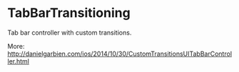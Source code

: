 # TabBarTransitioning
Tab bar controller with custom transitions.

More: http://danielgarbien.com/ios/2014/10/30/CustomTransitionsUITabBarController.html
